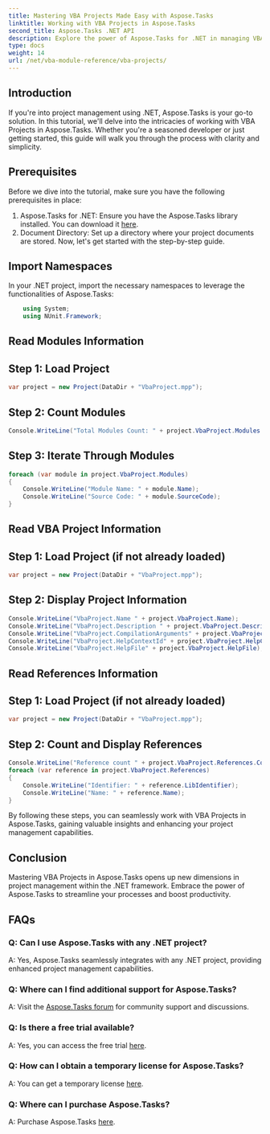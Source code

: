```yaml
---
title: Mastering VBA Projects Made Easy with Aspose.Tasks
linktitle: Working with VBA Projects in Aspose.Tasks
second_title: Aspose.Tasks .NET API
description: Explore the power of Aspose.Tasks for .NET in managing VBA Projects effortlessly. Enhance your project management capabilities with this step-by-step guide.
type: docs
weight: 14
url: /net/vba-module-reference/vba-projects/
---
```

## Introduction
If you're into project management using .NET, Aspose.Tasks is your go-to solution. In this tutorial, we'll delve into the intricacies of working with VBA Projects in Aspose.Tasks. Whether you're a seasoned developer or just getting started, this guide will walk you through the process with clarity and simplicity.
## Prerequisites
Before we dive into the tutorial, make sure you have the following prerequisites in place:
1. Aspose.Tasks for .NET: Ensure you have the Aspose.Tasks library installed. You can download it [here](https://releases.aspose.com/tasks/net/).
2. Document Directory: Set up a directory where your project documents are stored.
Now, let's get started with the step-by-step guide.
## Import Namespaces
In your .NET project, import the necessary namespaces to leverage the functionalities of Aspose.Tasks:
```csharp
    using System;
    using NUnit.Framework;
```
## Read Modules Information
## Step 1: Load Project
```csharp
var project = new Project(DataDir + "VbaProject.mpp");
```
## Step 2: Count Modules
```csharp
Console.WriteLine("Total Modules Count: " + project.VbaProject.Modules.Count);
```
## Step 3: Iterate Through Modules
```csharp
foreach (var module in project.VbaProject.Modules)
{
    Console.WriteLine("Module Name: " + module.Name);
    Console.WriteLine("Source Code: " + module.SourceCode);
}
```
## Read VBA Project Information
## Step 1: Load Project (if not already loaded)
```csharp
var project = new Project(DataDir + "VbaProject.mpp");
```
## Step 2: Display Project Information
```csharp
Console.WriteLine("VbaProject.Name " + project.VbaProject.Name);
Console.WriteLine("VbaProject.Description " + project.VbaProject.Description);
Console.WriteLine("VbaProject.CompilationArguments" + project.VbaProject.CompilationArguments);
Console.WriteLine("VbaProject.HelpContextId" + project.VbaProject.HelpContextId);
Console.WriteLine("VbaProject.HelpFile" + project.VbaProject.HelpFile);
```
## Read References Information
## Step 1: Load Project (if not already loaded)
```csharp
var project = new Project(DataDir + "VbaProject.mpp");
```
## Step 2: Count and Display References
```csharp
Console.WriteLine("Reference count " + project.VbaProject.References.Count);
foreach (var reference in project.VbaProject.References)
{
    Console.WriteLine("Identifier: " + reference.LibIdentifier);
    Console.WriteLine("Name: " + reference.Name);
}
```
By following these steps, you can seamlessly work with VBA Projects in Aspose.Tasks, gaining valuable insights and enhancing your project management capabilities.
## Conclusion
Mastering VBA Projects in Aspose.Tasks opens up new dimensions in project management within the .NET framework. Embrace the power of Aspose.Tasks to streamline your processes and boost productivity.
## FAQs
### Q: Can I use Aspose.Tasks with any .NET project?
A: Yes, Aspose.Tasks seamlessly integrates with any .NET project, providing enhanced project management capabilities.
### Q: Where can I find additional support for Aspose.Tasks?
A: Visit the [Aspose.Tasks forum](https://forum.aspose.com/c/tasks/15) for community support and discussions.
### Q: Is there a free trial available?
A: Yes, you can access the free trial [here](https://releases.aspose.com/).
### Q: How can I obtain a temporary license for Aspose.Tasks?
A: You can get a temporary license [here](https://purchase.aspose.com/temporary-license/).
### Q: Where can I purchase Aspose.Tasks?
A: Purchase Aspose.Tasks [here](https://purchase.aspose.com/buy).
